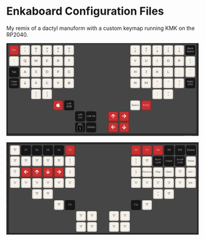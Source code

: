 # Enkaboard Configuration Files

My remix of a dactyl manuform with a custom keymap running KMK on the RP2040.

![layer1](imgs/layer1.png)

![layer2](imgs/layer2.png)